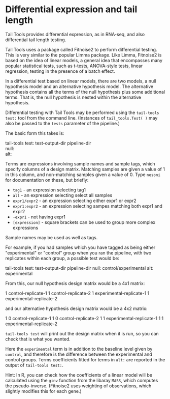 
Differential expression and tail length
===

Tail Tools provides differential expression, as in RNA-seq, and also differential tail length testing.

Tail Tools uses a package called Fitnoise2 to perform differential testing. This is very similar to the popular Limma package. Like Limma, Fitnoise2 is based on the idea of linear models, a general idea that encompasses many popular statistical tests, such as t-tests, ANOVA-style tests, linear regression, testing in the presence of a batch effect.

In a differential test based on linear models, there are two models, a null hypothesis model and an alternative hypothesis model. The alternative hypothesis contains all the terms of the null hypothesis plus some additional terms. That is, the null hypothesis is nested within the alternative hypothesis.

Differential testing with Tail Tools may be performed using the `tail-tools test:` tool from the command line. (Instances of `tail_tools.Test( )` may also be passed to the `tests` parameter of the pipeline.)

The basic form this takes is:

  tail-tools test: test-output-dir pipeline-dir \
      null: <terms in null linear model> \
      alt: <additional terms in alternative linear model>

Terms are expressions involving sample names and sample tags, which specify columns of a design matrix. Matching samples are given a value of 1 in this column, and non-matching samples given a value of 0. Type `nesoni` for documentation on these, but briefly:

* `tag1` - an expression selecting tag1
* `all` - an expression selecting select all samples
* `expr1/expr2` - an expression selecting either expr1 or expr2
* `expr1:expr2` - an expression selecting sampes matching both expr1 and expr2
* `-expr1` - not having expr1
* `[expression]` - square brackets can be used to group more complex expressions

Sample names may be used as well as tags.

For example, if you had samples which you have tagged as being either "experimental" or "control" group when you ran the pipeline, with two replicates within each group, a possible test would be:

  tail-tools test: test-output-dir pipeline-dir null: control/experimental alt: experimental
  
From this, our null hypothesis design matrix would be a 4x1 matrix:

  1    control-replicate-1
  1    control-replicate-2
  1    experimental-replicate-1
  1    experimental-replicate-2

and our alternative hypothesis design matrix would be a 4x2 matrix:

  1 0  control-replicate-1
  1 0  control-replicate-2
  1 1  experimental-replicate-1
  1 1  experimental-replicate-2

`tail-tools test` will print out the design matrix when it is run, so you can check that is what you wanted.

Here the `experimental` term is in addition to the baseline level given by `control`, and therefore is the difference between the experimental and control groups. Terms coefficients fitted for terms in `alt:` are reported in the output of `tail-tools test:`.

Hint: In R, you can check how the coefficients of a linear model will be calculated using the `ginv` function from the libaray `MASS`, which computes the pseudo-inverse. (Fitnoise2 uses weighting of observations, which slightly modifies this for each gene.)





